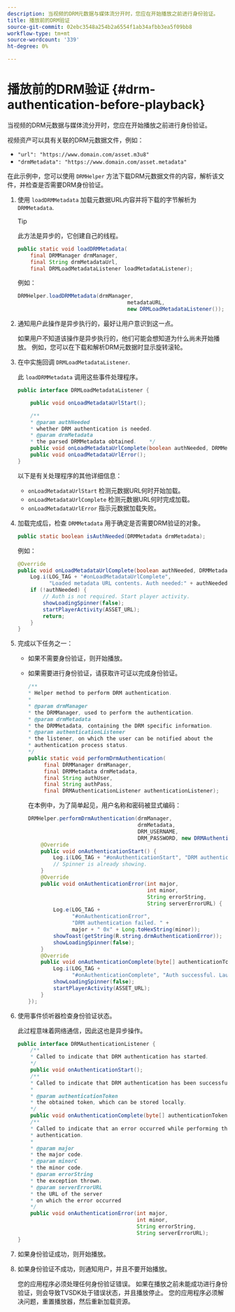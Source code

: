 ```yaml
---
description: 当视频的DRM元数据与媒体流分开时，您应在开始播放之前进行身份验证。
title: 播放前的DRM验证
source-git-commit: 02ebc3548a254b2a6554f1ab34afbb3ea5f09bb8
workflow-type: tm+mt
source-wordcount: '339'
ht-degree: 0%

---
```


# 播放前的DRM验证 {#drm-authentication-before-playback}

当视频的DRM元数据与媒体流分开时，您应在开始播放之前进行身份验证。

视频资产可以具有关联的DRM元数据文件，例如：

* `"url": "https://www.domain.com/asset.m3u8"`
* `"drmMetadata": "https://www.domain.com/asset.metadata"`

在此示例中，您可以使用 `DRMHelper` 方法下载DRM元数据文件的内容，解析该文件，并检查是否需要DRM身份验证。

1. 使用 `loadDRMMetadata` 加载元数据URL内容并将下载的字节解析为 `DRMMetadata`.

   >[!TIP]
   >
   >此方法是异步的，它创建自己的线程。

   ```java
   public static void loadDRMMetadata( 
       final DRMManager drmManager, 
       final String drmMetadataUrl,  
       final DRMLoadMetadataListener loadMetadataListener); 
   ```

   例如：

   ```java
   DRMHelper.loadDRMMetadata(drmManager,  
                                      metadataURL,  
                                      new DRMLoadMetadataListener());
   ```

1. 通知用户此操作是异步执行的，最好让用户意识到这一点。

   如果用户不知道该操作是异步执行的，他们可能会想知道为什么尚未开始播放。 例如，您可以在下载和解析DRM元数据时显示旋转滚轮。

1. 在中实施回调 `DRMLoadMetadataListener`.

   此 `loadDRMMetadata` 调用这些事件处理程序。

   ```java
   public interface DRMLoadMetadataListener { 
   
       public void onLoadMetadataUrlStart(); 
   
       /** 
       * @param authNeeded 
       * whether DRM authentication is needed. 
       * @param drmMetadata 
       * the parsed DRMMetadata obtained.    */ 
       public void onLoadMetadataUrlComplete(boolean authNeeded, DRMMetadata drmMetadata); 
       public void onLoadMetadataUrlError(); 
   } 
   ```

   以下是有关处理程序的其他详细信息：

   * `onLoadMetadataUrlStart` 检测元数据URL何时开始加载。
   * `onLoadMetadataUrlComplete` 检测元数据URL何时完成加载。
   * `onLoadMetadataUrlError` 指示元数据加载失败。

1. 加载完成后，检查 `DRMMetadata` 用于确定是否需要DRM验证的对象。

   ```java
   public static boolean isAuthNeeded(DRMMetadata drmMetadata);
   ```

   例如：

   ```java
   @Override 
   public void onLoadMetadataUrlComplete(boolean authNeeded, DRMMetadata drmMetadata) {  
       Log.i(LOG_TAG + "#onLoadMetadataUrlComplete",  
             "Loaded metadata URL contents. Auth needed:" + authNeeded + "."); 
       if (!authNeeded) { 
           // Auth is not required. Start player activity.     
           showLoadingSpinner(false);     
           startPlayerActivity(ASSET_URL); 
           return; 
       } 
   } 
   ```

1. 完成以下任务之一：

   * 如果不需要身份验证，则开始播放。
   * 如果需要进行身份验证，请获取许可证以完成身份验证。

     ```java
     /** 
     * Helper method to perform DRM authentication. 
     * 
     * @param drmManager 
     * the DRMManager, used to perform the authentication. 
     * @param drmMetadata 
     * the DRMMetadata, containing the DRM specific information. 
     * @param authenticationListener 
     * the listener, on which the user can be notified about the 
     * authentication process status. 
     */ 
     public static void performDrmAuthentication( 
          final DRMManager drmManager,  
          final DRMMetadata drmMetadata, 
          final String authUser,  
          final String authPass,  
          final DRMAuthenticationListener authenticationListener);
     ```

     在本例中，为了简单起见，用户名称和密码被显式编码：

     ```java
     DRMHelper.performDrmAuthentication(drmManager,  
                                        drmMetadata,  
                                        DRM_USERNAME,  
                                        DRM_PASSWORD, new DRMAuthenticationListener() { 
         @Override 
         public void onAuthenticationStart() { 
             Log.i(LOG_TAG + "#onAuthenticationStart", "DRM authentication started."); 
             // Spinner is already showing. 
         } 
         @Override 
         public void onAuthenticationError(int major,  
                                           int minor,  
                                           String errorString,  
                                           String serverErrorURL) { 
             Log.e(LOG_TAG +  
                   "#onAuthenticationError",  
                   "DRM authentication failed. " +  
                   major + " 0x" + Long.toHexString(minor)); 
             showToast(getString(R.string.drmAuthenticationError));   
             showLoadingSpinner(false); 
         } 
         @Override 
         public void onAuthenticationComplete(byte[] authenticationToken) { 
             Log.i(LOG_TAG +  
                   "#onAuthenticationComplete", "Auth successful. Launching content."); 
             showLoadingSpinner(false); 
             startPlayerActivity(ASSET_URL); 
         } 
     }); 
     ```

1. 使用事件侦听器检查身份验证状态。

   此过程意味着网络通信，因此这也是异步操作。

   ```java
   public interface DRMAuthenticationListener { 
       /** 
       * Called to indicate that DRM authentication has started. 
       */ 
       public void onAuthenticationStart(); 
       /** 
       * Called to indicate that DRM authentication has been successful. 
       * 
       * @param authenticationToken 
       * the obtained token, which can be stored locally. 
       */ 
       public void onAuthenticationComplete(byte[] authenticationToken); 
       /** 
       * Called to indicate that an error occurred while performing the DRM 
       * authentication. 
       * 
       * @param major 
       * the major code. 
       * @param minorC 
       * the minor code. 
       * @param errorString 
       * the exception thrown. 
       * @param serverErrorURL 
       * the URL of the server  
       * on which the error occurred 
       */ 
       public void onAuthenticationError(int major,  
                                         int minor,  
                                         String errorString,  
                                         String serverErrorURL); 
   } 
   ```

1. 如果身份验证成功，则开始播放。
1. 如果身份验证不成功，则通知用户，并且不要开始播放。

   您的应用程序必须处理任何身份验证错误。 如果在播放之前未能成功进行身份验证，则会导致TVSDK处于错误状态，并且播放停止。 您的应用程序必须解决问题，重置播放器，然后重新加载资源。
